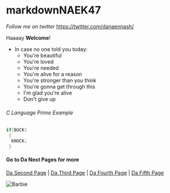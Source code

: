 # markdownNAEK47


*Follow me on twitter* <https://twitter.com/danaennash/>

Haaaay **Welcome**!

* In case no one told you today:
  * You're beautiful
  * You're loved
  * You're needed
  * You're alive for a reason
  * You're stronger than you think
  * You're gonna get through this
  * I'm glad you're alive
  * Don't give up
  
###### C Language Prime Example  
  
```C Language Example
if(BUCK)
 {
  KNUCK;
 }
 ```
  

#### Go to Da Next Pages for more

[Da Second Page](DaSecondPage.md) | [Da Third Page](DaThirdPage.md) | [Da Fourth Page](DaFourthPage.md) | [Da Fifth Page](DaFifthPage.md)

![Barbie](https://i.kym-cdn.com/photos/images/newsfeed/001/390/981/e9e.jpg)

